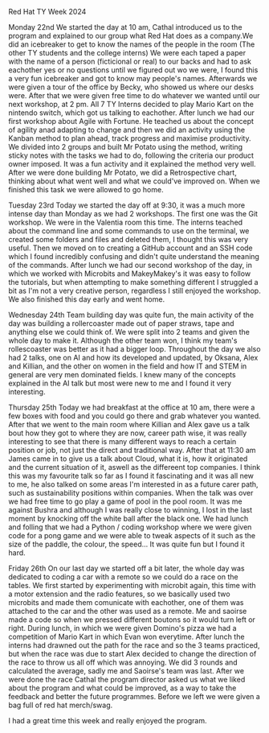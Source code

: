 Red Hat TY Week 2024

Monday 22nd 
We started the day at 10 am, Cathal introduced us to the program and explained to our group what Red Hat does as a company.We did an icebreaker to get to know the names of the people in the room (The other TY students and the college interns) We were each taped a paper with the name of a person (ficticional or real) to our backs and had to ask eachother yes or no questions until we figured out wo we were, I found this a very fun icebreaker and got to know may people's names. Afterwards we were given a tour of the office by Becky, who showed us where our desks were. After that we were given free time to do whatever we wanted until our next workshop, at 2 pm.
All 7 TY Interns decided to play Mario Kart on the nintendo switch, which got us talking to eachother.
After lunch we had our first workshop about Agile with Fortune. He teached us about the concept of agility anad adapting to change and then we did an activity using the Kanban method to plan ahead, track progress and maximise productivity. We divided into 2 groups and built Mr Potato using the method, writing sticky notes with the tasks we had to do, following the criteria our product owner imposed. It was a fun activity and it explained the method very well. After we were done building Mr Potato, we did a Retrospective chart, thinking about what went well and what we could've improved on. When we finished this task we were allowed to go home.

Tuesday 23rd
Today we started the day off at 9:30, it was a much more intense day than Monday as we had 2 workshops. The first one was the Git workshop. We were in the Valentia room this time. The interns teached about the command line and some commands to use on the terminal, we created some folders and files and deleted them, I thought this was very useful. Then we moved on to creating a GitHub account and an SSH code which I found incredibly confusing and didn't quite understand the meaning of the commands. After lunch we had our second workshop of the day, in which we worked with Microbits and MakeyMakey's it was easy to follow the tutorials, but when attempting to make something different I struggled a bit as I'm not a very creative person, regardless I still enjoyed the workshop. We also finished this day early and went home.

Wednesday 24th
Team building day was quite fun, the main activity of the day was building a rollercoaster made out of paper straws, tape and anything else we could think of. We were split into 2 teams and given the whole day to make it. Although the other team won, I think my team's rollescoaster was better as it had a bigger loop. Throughout the day we also had 2 talks, one on AI and how its developed and updated, by Oksana, Alex and Killian, and the other on women in the field and how IT and STEM in general are very men dominated fields. I knew many of the concepts explained in the AI talk but most were new to me and I found it very interesting. 

Thursday 25th
Today we had breakfast at the office at 10 am, there were a few boxes with food and you could go there and grab whatever you wanted. After that we went to the main room where Killian and Alex gave us a talk bout how they got to where they are now, career path wise, it was really interesting to see that there is many different ways to reach a certain position or job, not just the direct and traditional way. After that at 11:30 am James came in to give us a talk about Cloud, what it is, how it originated and the current situation of it, aswell as the differeent top companies. I think this was my favourite talk so far as I found it fascinating and it was all new to me, he also talked on some areas I'm interested in as a future carer path, such as sustainability positions within companies. When the talk was over we had free time to go play a game of pool in the pool room. It was me against Bushra and although I was really close to winning, I lost in the last moment by knocking off the white ball after the black one. We had lunch and folling that we had a Python / coding workshop where we were given code for a pong game and we were able to tweak aspects of it such as the size of the paddle, the colour, the speed... It was quite fun but I found it hard.

Friday 26th
On our last day we started off a bit later, the whole day was dedicated to coding a car with a remote so we could do a race on the tables. We first started by experimenting with microbit again, this time with a motor extension and the radio features, so we basically used two microbits and made them comunicate with eachother, one of them was attached to the car and the other was used as a remote. Me and saoirse made a code so when we pressed different boutons so it would turn left or right. During lunch, in which we were given Domino's pizza we had a competition of Mario Kart in which Evan won everytime. After lunch the interns had drawned out the path for the race and so the 3 teams practiced, but when the race was due to start Alex decided to change the direction of the race to throw us all off which was annoying. We did 3 rounds and calculated the average, sadly me and Saoirse's team was last. After we were done the race Cathal the program director asked us what we liked about the program and what could be improved, as a way to take the feedback and better the future programmes. Before we left we were given a bag full of red hat merch/swag.

I had a great time this week and really enjoyed the program.